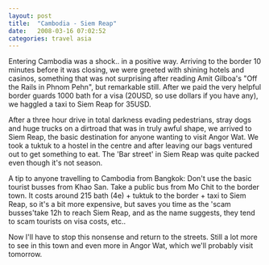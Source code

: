 ```yaml
---
layout: post
title:  "Cambodia - Siem Reap"
date:   2008-03-16 07:02:52 
categories: travel asia 
---
```

Entering Cambodia was a shock.. in a positive way. Arriving to the border 10 minutes before it was closing, we were greeted with shining hotels and casinos, something that was not surprising after reading Amit Gilboa's "Off the Rails in Phnom Pehn", but remarkable still. After we paid the very helpful border guards 1000 bath for a visa (20USD, so use dollars if you have any), we haggled a taxi to Siem Reap for 35USD. 		

After a three hour drive in total darkness evading pedestrians, stray dogs and huge trucks on a dirtroad that was in truly awful shape, we arrived to Siem Reap, the basic destination for anyone wanting to visit Angor Wat. We took a tuktuk to a hostel in the centre and after leaving our bags ventured out to get something to eat. The 'Bar street' in Siem Reap was quite packed even though it's not season.

A tip to anyone travelling to Cambodia from Bangkok: Don't use the basic tourist busses from Khao San. Take a public bus from Mo Chit to the border town. It costs around 215 bath (4e) + tuktuk to the border + taxi to Siem Reap, so it's a bit more expensive, but saves you time as the 'scam busses'take 12h to reach Siem Reap, and as the name suggests, they tend to scam tourists on visa costs, etc..

Now I'll have to stop this nonsense and return to the streets. Still a lot more to see in this town and even more in Angor Wat, which we'll probably visit tomorrow. 
